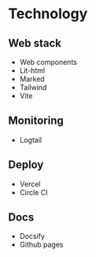 # Technology 

## Web stack

- Web components
- Lit-html
- Marked
- Tailwind
- Vite

## Monitoring
- Logtail

## Deploy
- Vercel
- Circle CI

## Docs
- Docsify
- Github pages
